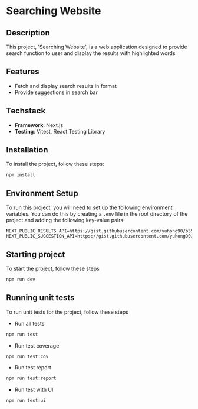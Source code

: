 # Searching Website

## Description
This project, 'Searching Website', is a web application designed to provide search function to user and display the results with highlighted words

## Features
- Fetch and display search results in format
- Provide suggestions in search bar

## Techstack
- **Framework**: Next.js
- **Testing**: Vitest, React Testing Library

## Installation
To install the project, follow these steps:

```bash
npm install
```

## Environment Setup
To run this project, you will need to set up the following environment variables. You can do this by creating a `.env` file in the root directory of the project and adding the following key-value pairs:

```plaintext
NEXT_PUBLIC_RESULTS_API=https://gist.githubusercontent.com/yuhong90/b5544baebde4bfe9fe2d12e8e5502cbf/raw/44deafab00fc808ed7fa0e59a8bc959d255b9785/queryResult.json
NEXT_PUBLIC_SUGGESTION_API=https://gist.githubusercontent.com/yuhong90/b5544baebde4bfe9fe2d12e8e5502cbf/raw/e026dab444155edf2f52122aefbb80347c68de86/suggestion.json
```

## Starting project
To start the project, follow these steps

```bash
npm run dev
```

## Running unit tests
To run unit tests for the project, follow these steps

- Run all tests
```bash
npm run test
```

- Run test coverage
```bash
npm run test:cov
```

- Run test report
```bash
npm run test:report
```

- Run test with UI
```bash
npm run test:ui
```
